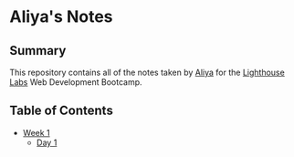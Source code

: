 # Aliya's Notes
## Summary
This repository contains all of the notes taken by [Aliya](https://github.com/AliyaJK) for the [Lighthouse Labs](https://www.lighthouselabs.ca/) Web Development Bootcamp.

## Table of Contents
* [Week 1](/Week_1)
  * [Day 1](/Week_1/Day_1)